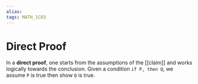 ```yaml
---
alias:
tags: MATH_1C03
---
```

# Direct Proof
In a **direct proof**, one starts from the assumptions of the [[claim]] and works logically towards the conclusion. Given a condition `if P, then Q`, we assume `P` is true then show `Q` is true. 